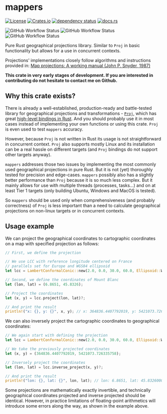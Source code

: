# mappers

[![License](https://img.shields.io/github/license/ScaleWeather/mappers)](https://choosealicense.com/licenses/apache-2.0/)
[![Crates.io](https://img.shields.io/crates/v/mappers)](https://crates.io/crates/mappers)
[![dependency status](https://deps.rs/repo/github/ScaleWeather/mappers/status.svg)](https://deps.rs/repo/github/ScaleWeather/mappers)
[![docs.rs](https://img.shields.io/docsrs/mappers)](https://docs.rs/mappers)

![GitHub Workflow Status](https://img.shields.io/github/actions/workflow/status/ScaleWeather/mappers/linux.yml?branch=main&label=Build%20on%20Ubuntu)
![GitHub Workflow Status](https://img.shields.io/github/actions/workflow/status/ScaleWeather/mappers/windows.yml?branch=main&label=Build%20on%20Windows)
![GitHub Workflow Status](https://img.shields.io/github/actions/workflow/status/ScaleWeather/mappers/macos.yml?branch=main&label=Build%20on%20MacOS)

Pure Rust geographical projections library. Similar to `Proj` in basic functionality but allows for a use in concurrent contexts.

Projections' implementations closely follow algorithms and instructions provided in: [Map projections: A working manual (John P. Snyder, 1987)](https://pubs.er.usgs.gov/publication/pp1395)

**This crate in very early stages of development. If you are interested in contributing do not hesitate to contact me on Github.**

## Why this crate exists?

There is already a well-established, production-ready and battle-tested library for geographical projections and transformations - [`Proj`](https://proj.org/), which has great [high-level bindings in Rust](https://crates.io/crates/proj). And you should probably use it in most cases instead of implementing your own functions or using this crate. `Proj` is even used to test `mappers` accuracy.

However, because `Proj` is not written in Rust its usage is not straightforward in concurrent context. `Proj` also supports mostly Linux and its installation can be a real hassle on different targets (and `Proj` bindings do not support other targets anyway).

`mappers` addresses those two issues by implementing the most commonly used geographical projections in pure Rust. But it is not (yet) thoroughly tested for precision and edge-cases. `mappers` possibly also has a slightly better performance than `Proj` because it is so much less complex. But it mainly allows for use with multiple threads (processes, tasks...) and on at least Tier 1 targets (only building Ubuntu, Windows and MacOS is tested).

So `mappers` should be used only when comprehensiveness (and probably correctness) of `Proj` is less important than a need to calculate geographical projections on non-linux targets or in concurrent contexts.

## Usage example

We can project the geographical coordinates to cartographic coordinates on a map with specified projection as follows:

```rust
// First, we define the projection

// We use LCC with reference longitude centered on France
// parallels set for Europe and WGS84 ellipsoid
let lcc = LambertConformalConic::new(2.0, 0.0, 30.0, 60.0, Ellipsoid::WGS84)?;

// Second, we define the coordinates of Mount Blanc
let (lon, lat) = (6.8651, 45.8326);

// Project the coordinates
let (x, y) = lcc.project(lon, lat)?;

// And print the result
println!("x: {}, y: {}", x, y); // x: 364836.4407792019, y: 5421073.726335758
```

We can also inversely project the cartographic coordinates to geographical coordinates:

```rust
// We again start with defining the projection
let lcc = LambertConformalConic::new(2.0, 0.0, 30.0, 60.0, Ellipsoid::WGS84)?;

// We take the previously projected coordinates
let (x, y) = (364836.4407792019, 5421073.726335758);

// Inversely project the coordinates
let (lon, lat) = lcc.inverse_project(x, y)?;

// And print the result
println!("lon: {}, lat: {}", lon, lat); // lon: 6.8651, lat: 45.83260000001716
```

Some projections are mathematically exactly invertible, and technically geographical coordinates projected and inverse projected should be identical. However, in practice limitations of floating-point arithmetics will introduce some errors along the way, as shown in the example above.
